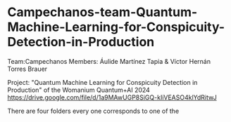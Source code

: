 # Campechanos-team-Quantum-Machine-Learning-for-Conspicuity-Detection-in-Production

Team:Campechanos
Members: Áulide Martínez Tapia & Víctor Hernán Torres Brauer

Project: "Quantum Machine Learning for Conspicuity Detection in Production" of the Womanium Quantum+AI 2024
https://drive.google.com/file/d/1a9MAwUGP8SiGQ-kIiVEASO4klYdRitwJ

There are four folders every one corresponds to one of the 
